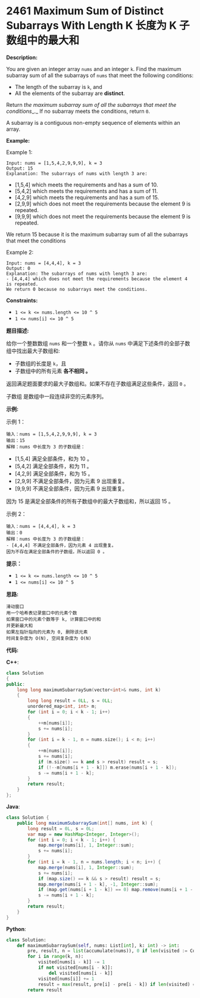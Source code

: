 # 2461 Maximum Sum of Distinct Subarrays With Length K 长度为 K 子数组中的最大和

__Description:__

You are given an integer array `nums` and an integer `k`. Find the maximum subarray sum of all the subarrays of `nums` that meet the following conditions:

- The length of the subarray is `k`, and
- All the elements of the subarray are __distinct__.

Return _the maximum subarray sum of all the subarrays that meet the conditions__._ If no subarray meets the conditions, return `0`.

A subarray is a contiguous non-empty sequence of elements within an array.

__Example:__

Example 1:

```text
Input: nums = [1,5,4,2,9,9,9], k = 3
Output: 15
Explanation: The subarrays of nums with length 3 are:
```

- [1,5,4] which meets the requirements and has a sum of 10.
- [5,4,2] which meets the requirements and has a sum of 11.
- [4,2,9] which meets the requirements and has a sum of 15.
- [2,9,9] which does not meet the requirements because the element 9 is repeated.
- [9,9,9] which does not meet the requirements because the element 9 is repeated.

We return 15 because it is the maximum subarray sum of all the subarrays that meet the conditions

Example 2:

```text
Input: nums = [4,4,4], k = 3
Output: 0
Explanation: The subarrays of nums with length 3 are:
- [4,4,4] which does not meet the requirements because the element 4 is repeated.
We return 0 because no subarrays meet the conditions.
```

__Constraints:__

- `1 <= k <= nums.length <= 10 ^ 5`
- `1 <= nums[i] <= 10 ^ 5`

__题目描述:__

给你一个整数数组 `nums` 和一个整数 `k` 。请你从 `nums` 中满足下述条件的全部子数组中找出最大子数组和:

- 子数组的长度是 `k`，且
- 子数组中的所有元素 __各不相同 。__

返回满足题面要求的最大子数组和。如果不存在子数组满足这些条件，返回 `0` 。

子数组 是数组中一段连续非空的元素序列。

__示例:__

示例 1：

```text
输入：nums = [1,5,4,2,9,9,9], k = 3
输出：15
解释：nums 中长度为 3 的子数组是：
```

- [1,5,4] 满足全部条件，和为 10 。
- [5,4,2] 满足全部条件，和为 11 。
- [4,2,9] 满足全部条件，和为 15 。
- [2,9,9] 不满足全部条件，因为元素 9 出现重复。
- [9,9,9] 不满足全部条件，因为元素 9 出现重复。

因为 15 是满足全部条件的所有子数组中的最大子数组和，所以返回 15 。

示例 2：

```text
输入：nums = [4,4,4], k = 3
输出：0
解释：nums 中长度为 3 的子数组是：
- [4,4,4] 不满足全部条件，因为元素 4 出现重复。
因为不存在满足全部条件的子数组，所以返回 0 。
```

__提示：__

- `1 <= k <= nums.length <= 10 ^ 5`
- `1 <= nums[i] <= 10 ^ 5`

__思路:__

```text
滑动窗口
用一个哈希表记录窗口中的元素个数
如果窗口中的元素个数等于 k, 计算窗口中的和
并更新最大和
如果左指针指向的元素为 0, 删除该元素
时间复杂度为 O(N), 空间复杂度为 O(N)
```

__代码:__

__C++__:

```C++
class Solution 
{
public:
    long long maximumSubarraySum(vector<int>& nums, int k) 
    {
        long long result = 0LL, s = 0LL;
        unordered_map<int, int> m;
        for (int i = 0; i < k - 1; i++) 
        {
            ++m[nums[i]];
            s += nums[i];
        }
        for (int i = k - 1, n = nums.size(); i < n; i++) 
        {
            ++m[nums[i]];
            s += nums[i];
            if (m.size() == k and s > result) result = s;
            if (!--m[nums[i + 1 - k]]) m.erase(nums[i + 1 - k]);
            s -= nums[i + 1 - k];
        }
        return result;
    }
};
```

__Java__:

```Java
class Solution {
    public long maximumSubarraySum(int[] nums, int k) {
        long result = 0L, s = 0L;
        var map = new HashMap<Integer, Integer>();
        for (int i = 0; i < k - 1; i++) {
            map.merge(nums[i], 1, Integer::sum);
            s += nums[i];
        }
        for (int i = k - 1, n = nums.length; i < n; i++) {
            map.merge(nums[i], 1, Integer::sum);
            s += nums[i];
            if (map.size() == k && s > result) result = s;
            map.merge(nums[i + 1 - k], -1, Integer::sum);
            if (map.get(nums[i + 1 - k]) == 0) map.remove(nums[i + 1 - k]);
            s -= nums[i + 1 - k];
        }
        return result;
    }
}
```

__Python__:

```Python
class Solution:
    def maximumSubarraySum(self, nums: List[int], k: int) -> int:
        pre, result, n = list(accumulate(nums)), 0 if len(visited := Counter(nums[:k])) < k else (pre := list(accumulate(nums)))[k - 1], len(nums)
        for i in range(k, n):
            visited[nums[i - k]] -= 1
            if not visited[nums[i - k]]:
                del visited[nums[i - k]]
            visited[nums[i]] += 1
            result = max(result, pre[i] - pre[i - k]) if len(visited) == k else result
        return result
```
